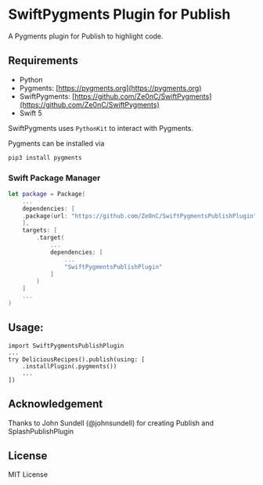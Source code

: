 # SwiftPygments Plugin for Publish

A Pygments plugin for Publish to highlight code. 

## Requirements

- Python
- Pygments: [https://pygments.org](https://pygments.org)
- SwiftPygments: [https://github.com/Ze0nC/SwiftPygments](https://github.com/Ze0nC/SwiftPygments)
- Swift 5

SwiftPygments uses `PythonKit` to interact with Pygments.

Pygments can be installed via
``` zsh
pip3 install pygments
```

### Swift Package Manager
```swift
let package = Package(
    ...
    dependencies: [
    .package(url: "https://github.com/Ze0nC/SwiftPygmentsPublishPlugin", .branch("master"))
    ],
    targets: [
        .target(
            ...
            dependencies: [
                ...
                "SwiftPygmentsPublishPlugin"
            ]
        )
    ]
    ...
)
```


## Usage:

```
import SwiftPygmentsPublishPlugin
...
try DeliciousRecipes().publish(using: [
    .installPlugin(.pygments())
    ...
])
```

## Acknowledgement

Thanks to John Sundell (@johnsundell) for creating Publish and SplashPublishPlugin

## License
MIT License

